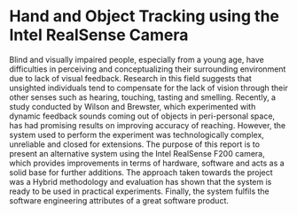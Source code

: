 # Hand and Object Tracking using the Intel RealSense Camera

Blind and visually impaired people, especially from a young age, have difficulties in perceiving and conceptualizing
their surrounding environment due to lack of visual feedback. Research in this field suggests that unsighted
individuals tend to compensate for the lack of vision through their other senses such as hearing, touching, tasting
and smelling. Recently, a study conducted by Wilson and Brewster, which experimented with dynamic
feedback sounds coming out of objects in peri-personal space, has had promising results on improving accuracy
of reaching. However, the system used to perform the experiment was technologically complex, unreliable and
closed for extensions. The purpose of this report is to present an alternative system using the Intel RealSense
F200 camera, which provides improvements in terms of hardware, software and acts as a solid base for
further additions. The approach taken towards the project was a Hybrid methodology and evaluation has shown
that the system is ready to be used in practical experiments. Finally, the system fulfils the software engineering
attributes of a great software product.
